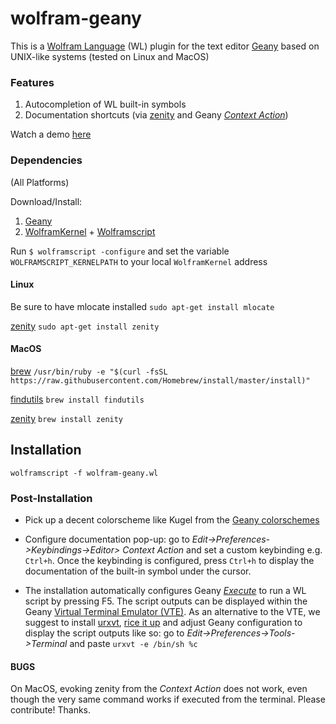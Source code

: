 
# wolfram-geany

This is a [Wolfram Language](https://en.wikipedia.org/wiki/Wolfram_Language) (WL) plugin for the text editor [Geany](https://www.geany.org/) based on UNIX-like systems (tested on Linux and MacOS)


### Features

1. Autocompletion of WL built-in symbols
2. Documentation shortcuts (via [zenity](https://en.wikipedia.org/wiki/Zenity) and Geany [_Context Action_](https://www.geany.org/manual/current/#context-actions))

Watch a demo [here](https://www.youtube.com/watch?v=-IqsqBloF6k)


### Dependencies
(All Platforms)

Download/Install:

1. [Geany](https://www.geany.org/Download/Releases)
2. [WolframKernel](https://www.wolfram.com/cdf-player) + [Wolframscript](https://www.wolfram.com/wolframscript)

Run `$ wolframscript -configure` and set the variable `WOLFRAMSCRIPT_KERNELPATH` to your local `WolframKernel` address


#### Linux 
Be sure to have mlocate installed 
  `sudo apt-get install mlocate`

[zenity](https://gitlab.gnome.org/GNOME/zenity)
  `sudo apt-get install zenity`

#### MacOS

[brew](https://brew.sh/) 
  `/usr/bin/ruby -e "$(curl -fsSL https://raw.githubusercontent.com/Homebrew/install/master/install)"`

[findutils](http://macappstore.org/findutils/) 
  `brew install findutils`

[zenity](http://brewformulas.org/Zenity)
  `brew install zenity`


## Installation

`wolframscript -f wolfram-geany.wl`


### Post-Installation

- Pick up a decent colorscheme like Kugel from the [Geany colorschemes](https://github.com/codebrainz/geany-themes)

- Configure documentation pop-up: go to _Edit->Preferences->Keybindings->Editor> Context Action_ and set a custom keybinding e.g. `Ctrl+h`. Once the keybinding is configured, press `Ctrl+h` to display the documentation of the built-in symbol under the cursor.

- The installation automatically configures Geany [_Execute_](https://www.geany.org/manual/current/#execute) to run a WL script by pressing F5. The script outputs can be displayed within the Geany [Virtual Terminal Emulator (VTE)](https://www.geany.org/manual/current/#virtual-terminal-emulator-widget-vte). As an alternative to the VTE, we suggest to install [urxvt](https://wiki.archlinux.org/index.php/rxvt-unicode), [rice it up](https://gist.github.com/ei-grad/3345657) and adjust Geany configuration to display the script outputs like so: go to _Edit->Preferences->Tools->Terminal_ and paste `urxvt -e /bin/sh %c`  

#### BUGS

On MacOS, evoking zenity from the _Context Action_ does not work, even though the very same command works if executed from the terminal. Please contribute! Thanks. 
